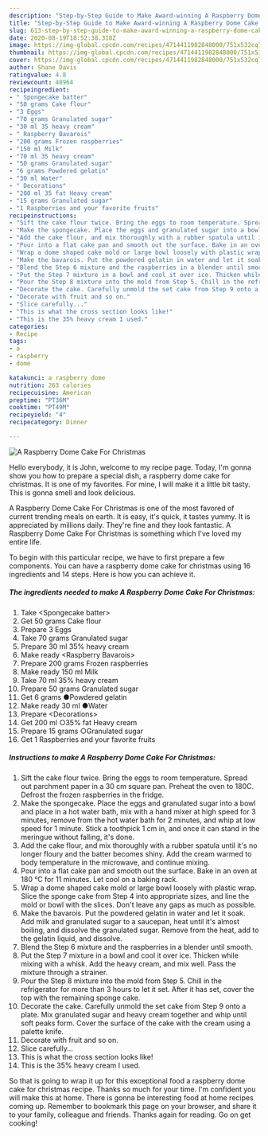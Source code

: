 ```yaml
---
description: "Step-by-Step Guide to Make Award-winning A Raspberry Dome Cake For Christmas"
title: "Step-by-Step Guide to Make Award-winning A Raspberry Dome Cake For Christmas"
slug: 613-step-by-step-guide-to-make-award-winning-a-raspberry-dome-cake-for-christmas
date: 2020-08-19T18:52:38.318Z
image: https://img-global.cpcdn.com/recipes/4714411982848000/751x532cq70/a-raspberry-dome-cake-for-christmas-recipe-main-photo.jpg
thumbnail: https://img-global.cpcdn.com/recipes/4714411982848000/751x532cq70/a-raspberry-dome-cake-for-christmas-recipe-main-photo.jpg
cover: https://img-global.cpcdn.com/recipes/4714411982848000/751x532cq70/a-raspberry-dome-cake-for-christmas-recipe-main-photo.jpg
author: Shane Davis
ratingvalue: 4.8
reviewcount: 48964
recipeingredient:
- " Spongecake batter"
- "50 grams Cake flour"
- "3 Eggs"
- "70 grams Granulated sugar"
- "30 ml 35 heavy cream"
- " Raspberry Bavarois"
- "200 grams Frozen raspberries"
- "150 ml Milk"
- "70 ml 35 heavy cream"
- "50 grams Granulated sugar"
- "6 grams Powdered gelatin"
- "30 ml Water"
- " Decorations"
- "200 ml 35 fat Heavy cream"
- "15 grams Granulated sugar"
- "1 Raspberries and your favorite fruits"
recipeinstructions:
- "Sift the cake flour twice. Bring the eggs to room temperature. Spread out parchment paper in a 30 cm square pan. Preheat the oven to 180C. Defrost the frozen raspberries in the fridge."
- "Make the spongecake. Place the eggs and granulated sugar into a bowl and place in a hot water bath, mix with a hand mixer at high speed for 3 minutes, remove from the hot water bath for 2 minutes, and whip at low speed for 1 minute. Stick a toothpick 1 cm in, and once it can stand in the meringue without falling, it&#39;s done."
- "Add the cake flour, and mix thoroughly with a rubber spatula until it&#39;s no longer floury and the batter becomes shiny. Add the cream warmed to body temperature in the microwave, and continue mixing."
- "Pour into a flat cake pan and smooth out the surface. Bake in an oven at 180 °C for 11 minutes. Let cool on a baking rack."
- "Wrap a dome shaped cake mold or large bowl loosely with plastic wrap. Slice the sponge cake from Step 4 into appropriate sizes, and line the mold or bowl with the slices. Don&#39;t leave any gaps as much as possible."
- "Make the bavarois. Put the powdered gelatin in water and let it soak. Add milk and granulated sugar to a saucepan, heat  until it&#39;s almost boiling, and dissolve the granulated sugar. Remove from the heat, add to the gelatin liquid, and dissolve."
- "Blend the Step 6 mixture and the raspberries in a blender until smooth."
- "Put the Step 7 mixture in a bowl and cool it over ice. Thicken while mixing with a whisk. Add the heavy cream, and mix well. Pass the mixture through a strainer."
- "Pour the Step 8 mixture into the mold from Step 5. Chill in the refrigerator for more than 3 hours to let it set. After it has set, cover the top with the remaining sponge cake."
- "Decorate the cake. Carefully unmold the set cake from Step 9 onto a plate. Mix granulated sugar and heavy cream together and whip until soft peaks form. Cover the surface of the cake with the cream using a palette knife."
- "Decorate with fruit and so on."
- "Slice carefully..."
- "This is what the cross section looks like!"
- "This is the 35% heavy cream I used."
categories:
- Recipe
tags:
- a
- raspberry
- dome

katakunci: a raspberry dome 
nutrition: 263 calories
recipecuisine: American
preptime: "PT36M"
cooktime: "PT49M"
recipeyield: "4"
recipecategory: Dinner

---
```



![A Raspberry Dome Cake For Christmas](https://img-global.cpcdn.com/recipes/4714411982848000/751x532cq70/a-raspberry-dome-cake-for-christmas-recipe-main-photo.jpg)

Hello everybody, it is John, welcome to my recipe page. Today, I'm gonna show you how to prepare a special dish, a raspberry dome cake for christmas. It is one of my favorites. For mine, I will make it a little bit tasty. This is gonna smell and look delicious.

A Raspberry Dome Cake For Christmas is one of the most favored of current trending meals on earth. It is easy, it's quick, it tastes yummy. It is appreciated by millions daily. They're fine and they look fantastic. A Raspberry Dome Cake For Christmas is something which I've loved my entire life.




To begin with this particular recipe, we have to first prepare a few components. You can have a raspberry dome cake for christmas using 16 ingredients and 14 steps. Here is how you can achieve it.

<!--inarticleads1-->

##### The ingredients needed to make A Raspberry Dome Cake For Christmas:

1. Take  &lt;Spongecake batter&gt;
1. Get 50 grams Cake flour
1. Prepare 3 Eggs
1. Take 70 grams Granulated sugar
1. Prepare 30 ml 35% heavy cream
1. Make ready  &lt;Raspberry Bavarois&gt;
1. Prepare 200 grams Frozen raspberries
1. Make ready 150 ml Milk
1. Take 70 ml 35% heavy cream
1. Prepare 50 grams Granulated sugar
1. Get 6 grams ●Powdered gelatin
1. Make ready 30 ml ●Water
1. Prepare  &lt;Decorations&gt;
1. Get 200 ml ○35% fat Heavy cream
1. Prepare 15 grams ○Granulated sugar
1. Get 1 Raspberries and your favorite fruits




<!--inarticleads2-->

##### Instructions to make A Raspberry Dome Cake For Christmas:

1. Sift the cake flour twice. Bring the eggs to room temperature. Spread out parchment paper in a 30 cm square pan. Preheat the oven to 180C. Defrost the frozen raspberries in the fridge.
1. Make the spongecake. Place the eggs and granulated sugar into a bowl and place in a hot water bath, mix with a hand mixer at high speed for 3 minutes, remove from the hot water bath for 2 minutes, and whip at low speed for 1 minute. Stick a toothpick 1 cm in, and once it can stand in the meringue without falling, it&#39;s done.
1. Add the cake flour, and mix thoroughly with a rubber spatula until it&#39;s no longer floury and the batter becomes shiny. Add the cream warmed to body temperature in the microwave, and continue mixing.
1. Pour into a flat cake pan and smooth out the surface. Bake in an oven at 180 °C for 11 minutes. Let cool on a baking rack.
1. Wrap a dome shaped cake mold or large bowl loosely with plastic wrap. Slice the sponge cake from Step 4 into appropriate sizes, and line the mold or bowl with the slices. Don&#39;t leave any gaps as much as possible.
1. Make the bavarois. Put the powdered gelatin in water and let it soak. Add milk and granulated sugar to a saucepan, heat  until it&#39;s almost boiling, and dissolve the granulated sugar. Remove from the heat, add to the gelatin liquid, and dissolve.
1. Blend the Step 6 mixture and the raspberries in a blender until smooth.
1. Put the Step 7 mixture in a bowl and cool it over ice. Thicken while mixing with a whisk. Add the heavy cream, and mix well. Pass the mixture through a strainer.
1. Pour the Step 8 mixture into the mold from Step 5. Chill in the refrigerator for more than 3 hours to let it set. After it has set, cover the top with the remaining sponge cake.
1. Decorate the cake. Carefully unmold the set cake from Step 9 onto a plate. Mix granulated sugar and heavy cream together and whip until soft peaks form. Cover the surface of the cake with the cream using a palette knife.
1. Decorate with fruit and so on.
1. Slice carefully...
1. This is what the cross section looks like!
1. This is the 35% heavy cream I used.




So that is going to wrap it up for this exceptional food a raspberry dome cake for christmas recipe. Thanks so much for your time. I'm confident you will make this at home. There is gonna be interesting food at home recipes coming up. Remember to bookmark this page on your browser, and share it to your family, colleague and friends. Thanks again for reading. Go on get cooking!
